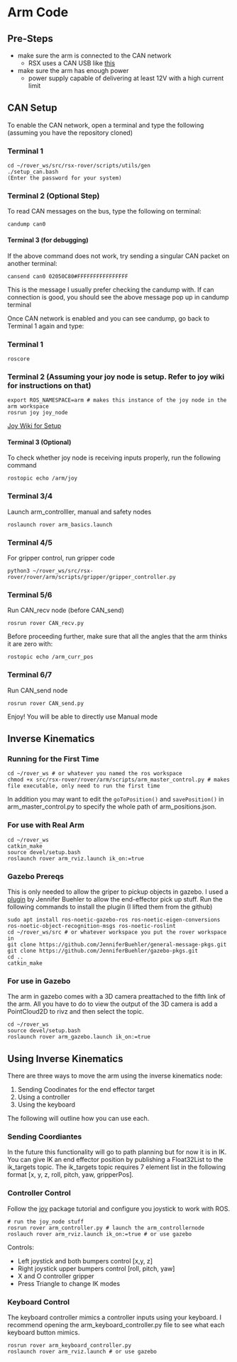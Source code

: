 # Arm Code

## Pre-Steps

- make sure the arm is connected to the CAN network
  - RSX uses a CAN USB like [this](https://www.amazon.ca/DSD-TECH-Adapter-Hardware-Canable/dp/B0BQ5G3KLR?pd_rd_w=MVljX&content-id=amzn1.sym.03d0a222-babc-4fe5-b7df-e90dd70bc007&pf_rd_p=03d0a222-babc-4fe5-b7df-e90dd70bc007&pf_rd_r=8DTA2VFZT7G3QNVWZZQ3&pd_rd_wg=6qoEh&pd_rd_r=cea5c5e8-ec16-4a88-9ab4-614c6502759c&pd_rd_i=B0BQ5G3KLR)
- make sure the arm has enough power
  - power supply capable of delivering at least 12V with a high current limit

## CAN Setup

To enable the CAN network, open a terminal and type the following (assuming you have the repository cloned)

### Terminal 1
```
cd ~/rover_ws/src/rsx-rover/scripts/utils/gen
./setup_can.bash
(Enter the password for your system)
```

### Terminal 2 (Optional Step)
To read CAN messages on the bus, type the following on terminal:
```
candump can0
```

#### Terminal 3 (for debugging)
If the above command does not work, try sending a singular CAN packet on another terminal:
```
cansend can0 02050C80#FFFFFFFFFFFFFFFF
```
This is the message I usually prefer checking the candump with. If can connection is good, you should see the above message pop up in candump terminal

Once CAN network is enabled and you can see candump, go back to Terminal 1 again and type:
### Terminal 1
```
roscore
```

### Terminal 2 (Assuming your joy node is setup. Refer to joy wiki for instructions on that)
```
export ROS_NAMESPACE=arm # makes this instance of the joy node in the arm workspace
rosrun joy joy_node
```

[Joy Wiki for Setup](https://wiki.ros.org/joy/Tutorials/ConfiguringALinuxJoystick)

#### Terminal 3 (Optional)
To check whether joy node is receiving inputs properly, run the following command
```
rostopic echo /arm/joy
```

### Terminal 3/4
Launch arm_controlller, manual and safety nodes
```
roslaunch rover arm_basics.launch
```

### Terminal 4/5
For gripper control, run gripper code
```
python3 ~/rover_ws/src/rsx-rover/rover/arm/scripts/gripper/gripper_controller.py
```

### Terminal 5/6
Run CAN_recv node (before CAN_send)
```
rosrun rover CAN_recv.py
```

Before proceeding further, make sure that all the angles that the arm thinks it are zero with:
```
rostopic echo /arm_curr_pos
```

### Terminal 6/7
Run CAN_send node
```
rosrun rover CAN_send.py
```
Enjoy! You will be able to directly use Manual mode

## Inverse Kinematics

### Running for the First Time

```
cd ~/rover_ws # or whatever you named the ros workspace 
chmod +x src/rsx-rover/rover/arm/scripts/arm_master_control.py # makes file executable, only need to run the first time
```

In addition you may want to edit the `goToPosition()` and `savePosition()` in arm_master_control.py to specify the whole path of arm_positions.json.

### For use with Real Arm
``` 
cd ~/rover_ws
catkin_make
source devel/setup.bash
roslaunch rover arm_rviz.launch ik_on:=true
```

### Gazebo Prereqs

This is only needed to allow the griper to pickup objects in gazebo. I used a [plugin](https://github.com/JenniferBuehler/gazebo-pkgs) by Jennifer Buehler to allow the end-effector pick up stuff. Run the following commands to install the plugin (I lifted them from the github)

```
sudo apt install ros-noetic-gazebo-ros ros-noetic-eigen-conversions ros-noetic-object-recognition-msgs ros-noetic-roslint
cd ~/rover_ws/src # or whatever workspace you put the rover workspace in
git clone https://github.com/JenniferBuehler/general-message-pkgs.git
git clone https://github.com/JenniferBuehler/gazebo-pkgs.git
cd ..
catkin_make
```

### For use in Gazebo
The arm in gazebo comes with a 3D camera preattached to the fifth link of the arm. All you have to do to view the
output of the 3D camera is add a PointCloud2D to rivz and then select the topic.

```
cd ~/rover_ws
source devel/setup.bash
roslaunch rover arm_gazebo.launch ik_on:=true
```

## Using Inverse Kinematics

There are three ways to move the arm using the inverse kinematics node:
  1. Sending Coodinates for the end effector target
  2. Using a controller
  3. Using the keyboard

The following will outline how you can use each.

### Sending Coordiantes

In the future this functionality will go to path planning but for now it is in IK. You can give IK
an end effector position by publishing a Float32List to the ik_targets topic. The ik_targets topic
requires 7 element list in the following format [x, y, z, roll, pitch, yaw, gripperPos]. 

### Controller Control
Follow the [joy]([url](https://wiki.ros.org/joy/Tutorials/ConfiguringALinuxJoystick)) package tutorial and configure you joystick to work with ROS.
```
# run the joy_node stuff
rosrun rover arm_controller.py # launch the arm_controllernode
roslauch rover arm_rviz.launch ik_on:=true # or use gazebo
```

Controls:
- Left joystick and both bumpers control [x,y, z]
- Right joystick upper bumpers control [roll, pitch, yaw]
- X and O controller gripper
- Press Triangle to change IK modes

### Keyboard Control
The keyboard controller mimics a controller inputs using your keyboard. I recommend opening the 
arm_keyboard_controller.py file to see what each keyboard button mimics.
```
rosrun rover arm_keyboard_controller.py
roslaunch rover arm_rviz.launch # or use gazebo
```
